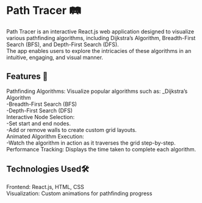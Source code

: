 # Path Tracer 🛤️ 
Path Tracer is an interactive React.js web application designed to visualize various pathfinding algorithms, including Dijkstra’s Algorithm, Breadth-First Search (BFS), and Depth-First Search (DFS).\
The app enables users to explore the intricacies of these algorithms in an intuitive, engaging, and visual manner.

## Features 🚀
Pathfinding Algorithms: Visualize popular algorithms such as:
_Dijkstra’s Algorithm\
-Breadth-First Search (BFS)\
-Depth-First Search (DFS)\
Interactive Node Selection:\
-Set start and end nodes.\
-Add or remove walls to create custom grid layouts.\
Animated Algorithm Execution:\
-Watch the algorithm in action as it traverses the grid step-by-step.\
Performance Tracking: Displays the time taken to complete each algorithm.

## Technologies Used🛠️
Frontend: React.js, HTML, CSS\
Visualization: Custom animations for pathfinding progress

